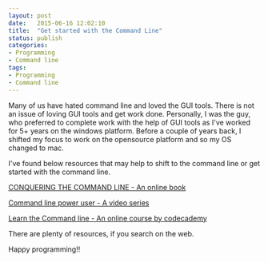 ```yaml
---
layout: post
date:   2015-06-16 12:02:10
title:  "Get started with the Command Line"
status: publish
categories:
- Programming
- Command line
tags:
- Programming
- Command line
---
```


Many of us have hated command line and loved the GUI tools. There is not an issue of loving GUI tools and get work done. Personally, I was  the guy, who preferred to complete work with the help of GUI tools as I've worked for 5+ years on the windows platform. Before a couple of years back, I shifted my focus to work on the opensource platform and so my OS changed to mac. 

I've found below resources that may help to shift to the command line or get started with the command line.

[CONQUERING THE COMMAND LINE - An online book](http://conqueringthecommandline.com/book/)

[Command line power user - A video series](https://www.youtube.com/playlist?list=PLu8EoSxDXHP7tXPJp5ZmUpuT7sFvrswzf)

[Learn the Command line - An online course by codecademy](http://www.codecademy.com/learn/learn-the-command-line)


There are plenty of resources, if you search on the web. 

Happy programming!!